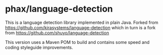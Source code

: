 # phax/language-detection
This is a language detection library implemented in plain Java. Forked from https://github.com/kirasystems/language-detection which in turn is a fork from https://github.com/shuyo/language-detection

This version uses a Maven POM to build and contains some speed and coding styleguide improvements.
